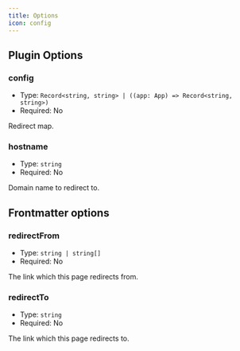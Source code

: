 ```yaml
---
title: Options
icon: config
---
```


## Plugin Options

### config

- Type: `Record<string, string> | ((app: App) => Record<string, string>)`
- Required: No

Redirect map.

### hostname

- Type: `string`
- Required: No

Domain name to redirect to.

## Frontmatter options

### redirectFrom

- Type: `string | string[]`
- Required: No

The link which this page redirects from.

### redirectTo

- Type: `string`
- Required: No

The link which this page redirects to.
